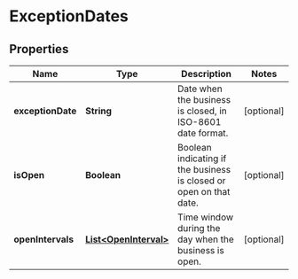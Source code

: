 
# ExceptionDates

## Properties
Name | Type | Description | Notes
------------ | ------------- | ------------- | -------------
**exceptionDate** | **String** | Date when the business is closed, in ISO-8601 date format. |  [optional]
**isOpen** | **Boolean** | Boolean indicating if the business is closed or open on that date. |  [optional]
**openIntervals** | [**List&lt;OpenInterval&gt;**](OpenInterval.md) | Time window during the day when the business is open. |  [optional]



